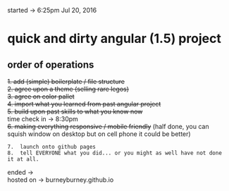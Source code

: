 started -> 6:25pm  Jul 20, 2016  

# quick and dirty angular (1.5) project  

## order of operations

~~1.  add (simple) boilerplate / file structure~~  
~~2.  agree upon a theme (selling rare legos)~~  
~~3.  agree on color pallet~~  
~~4.  import what you learned from past angular project~~  
~~5. build upon past skills to what you know now~~  
time check in -> 8:30pm  
    ~~6.  making everything responsive / mobile friendly~~ (half done, you can squish window on desktop but on cell phone it could be better)

    7.  launch onto github pages
    8.  tell EVERYONE what you did... or you might as well have not done it at all.

ended ->    
hosted on ->  burneyburney.github.io  
